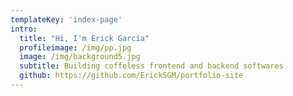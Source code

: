 ```yaml
---
templateKey: 'index-page'
intro:
  title: "Hi, I'm Erick Garcia"
  profileimage: /img/pp.jpg
  image: /img/background5.jpg
  subtitle: Building coffeless frontend and backend softwares
  github: https://github.com/ErickSGM/portfolio-site
---
```

